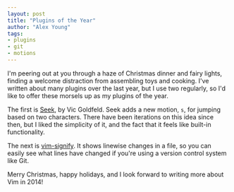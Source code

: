 ```yaml
---
layout: post
title: "Plugins of the Year"
author: "Alex Young"
tags: 
- plugins
- git
- motions
---
```


I'm peering out at you through a haze of Christmas dinner and fairy lights, finding a welcome distraction from assembling toys and cooking.  I've written about many plugins over the last year, but I use two regularly, so I'd like to offer these morsels up as my plugins of the year.

The first is [Seek](http://usevim.com/2013/01/28/script-roundup/), by Vic Goldfeld.  Seek adds a new motion, `s`, for jumping based on two characters.  There have been iterations on this idea since then, but I liked the simplicity of it, and the fact that it feels like built-in functionality.

The next is [vim-signify](http://usevim.com/2013/04/15/script-roundup/).  It shows linewise changes in a file, so you can easily see what lines have changed if you're using a version control system like Git.

Merry Christmas, happy holidays, and I look forward to writing more about Vim in 2014!
